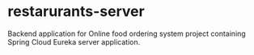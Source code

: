# restarurants-server
Backend application for Online food ordering system project containing Spring Cloud Eureka server application.
